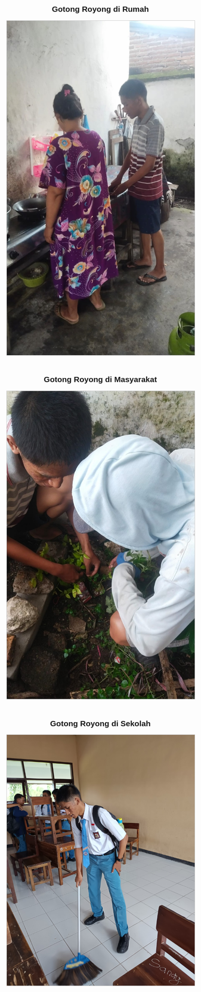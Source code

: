 <html lang="id">
<head>
    <meta charset="UTF-8">
    <meta name="viewport" content="width=device-width, initial-scale=1.0">
    <title>Gotong Royong</title>
    <style>
        body {
            font-family: Arial, sans-serif;
            margin: 20px;
        }
        .container {
            display: flex;
            flex-direction: column;
            align-items: center;
            gap: 20px;
        }
        img {
            max-width: 100%;
            height: auto;
            border: 1px solid #ccc;
        }
        .section {
            text-align: center;
        }
    </style>
</head>
<body>
    <div class="container">
        <div class="section">
            <h2>Gotong Royong di Rumah</h2>
            <img src="1.jpg.jpg" alt="Gotong Royong di Rumah">
        </div>
        <div class="section">
            <h2>Gotong Royong di Masyarakat</h2>
            <img src="2.jpg.jpg" alt="Gotong Royong di Masyarakat">
        </div>
        <div class="section">
            <h2>Gotong Royong di Sekolah</h2>
            <img src="3.jpg.jpg" alt="Gotong Royong di Sekolah">
        </div>
    </div>
</body>
</html
